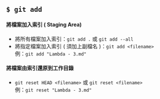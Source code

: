 ## `$ git add`
#### 將檔案加入索引 ( Staging Area)
* 將所有檔案加入索引：`git add .` 或 `git add --all`
* 將指定檔案加入索引 ( 須加上副檔名 )：`git add <filename>`<br>
  例：`git add "Lambda - 3.md"`
  
#### 將檔案由索引還原到工作目錄
* `git reset HEAD <filename>` 或 `git reset <filename>`<br>
  例：`git reset "Lambda - 3.md"`
